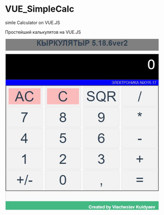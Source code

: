 # VUE_SimpleCalc
simle Calculator on VUE.JS

Простейший калькулятов на VUE.JS

![demo](https://github.com/Kuldyaev/VUE_SimpleCalc/blob/master/img/SimpleCalc.jpg)  

